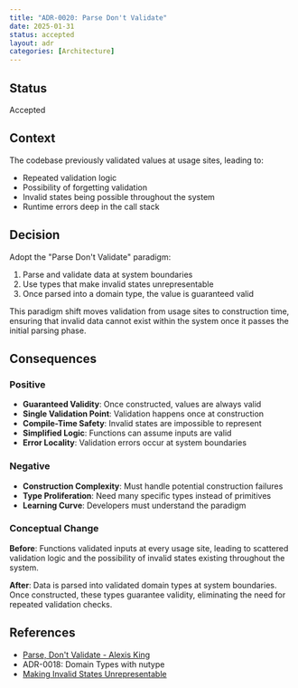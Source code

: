 ```yaml
---
title: "ADR-0020: Parse Don't Validate"
date: 2025-01-31
status: accepted
layout: adr
categories: [Architecture]
---
```


## Status

Accepted

## Context

The codebase previously validated values at usage sites, leading to:

- Repeated validation logic
- Possibility of forgetting validation
- Invalid states being possible throughout the system
- Runtime errors deep in the call stack

## Decision

Adopt the "Parse Don't Validate" paradigm:

1. Parse and validate data at system boundaries
2. Use types that make invalid states unrepresentable
3. Once parsed into a domain type, the value is guaranteed valid

This paradigm shift moves validation from usage sites to construction time,
ensuring that invalid data cannot exist within the system once it passes the
initial parsing phase.

## Consequences

### Positive

- **Guaranteed Validity**: Once constructed, values are always valid
- **Single Validation Point**: Validation happens once at construction
- **Compile-Time Safety**: Invalid states are impossible to represent
- **Simplified Logic**: Functions can assume inputs are valid
- **Error Locality**: Validation errors occur at system boundaries

### Negative

- **Construction Complexity**: Must handle potential construction failures
- **Type Proliferation**: Need many specific types instead of primitives
- **Learning Curve**: Developers must understand the paradigm

### Conceptual Change

**Before**: Functions validated inputs at every usage site, leading to scattered
validation logic and the possibility of invalid states existing throughout the
system.

**After**: Data is parsed into validated domain types at system boundaries. Once
constructed, these types guarantee validity, eliminating the need for repeated
validation checks.

## References

- [Parse, Don't Validate - Alexis King](https://lexi-lambda.github.io/blog/2019/11/05/parse-don-t-validate/)
- ADR-0018: Domain Types with nutype
- [Making Invalid States Unrepresentable](https://yoric.github.io/post/rust-typestate/)
